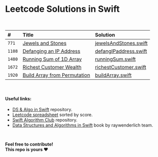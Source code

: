 # Leetcode Solutions in Swift

<br>

| #      | Title  | Solution |
| :----- | :----- | :------- |
| `771`  | [Jewels and Stones](https://leetcode.com/problems/jewels-and-stones) | [jewelsAndStones.swift](strings/jewelsAndStones.swift) |
| `1108` | [Defanging an IP Address](https://leetcode.com/problems/defanging-an-ip-address) | [defangIPaddress.swift](strings/defangIPaddress.swift) |
| `1480` | [Running Sum of 1D Array](https://leetcode.com/problems/running-sum-of-1d-array) | [runningSum.swift](arrays/runningSum.swift) |
| `1672` | [Richest Customer Wealth](https://leetcode.com/problems/richest-customer-wealth) | [richestCustomer.swift](arrays/richestCustomer.swift) |
| `1920` | [Build Array from Permutation](https://leetcode.com/problems/build-array-from-permutation) | [buildArray.swift](arrays/buildArray.swift) |

<br>

#### Useful links:
- [DS & Algo in Swift](https://github.com/bekadeveloper/data-structures-algorithms) repository.
- [Leetcode spreadsheet](https://docs.google.com/spreadsheets/d/1je6J87BX5C5fo5Gbok1TJncVK3-UFkiDznHUzhtHbVU/edit?usp=sharing) sorted by score.
- [Swift Algorithm Club](https://github.com/raywenderlich/swift-algorithm-club) repository.
- [Data Structures and Algorithms in Swift]() book by raywenderlich team.

<br>

**Feel free to contribute! <br>
  This repo is yours ❤️**
